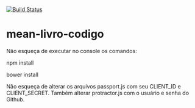 [![Build Status](https://travis-ci.org/flaviohenriquealmeida/mean-livro-cap-12-sem-saucelabs.svg)](https://travis-ci.org/flaviohenriquealmeida/mean-livro-cap-12-sem-saucelabs)

# mean-livro-codigo
Não esqueça de executar no console os comandos:

npm install

bower install

Não esqueça de alterar os arquivos passport.js com seu CLIENT_ID e CLIENT_SECRET. Também alterar protractor.js com o usuário e senha do Github.